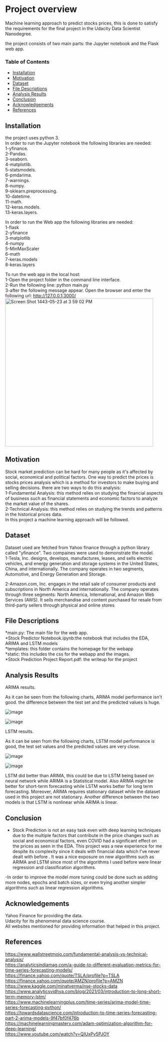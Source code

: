 # Project overview
<p>Machine learning approach to predict stocks prices, this is done to satisfy the requirements for the final project in the Udacity Data Scientist Nanodegree.</p>
<p> the project consists of two main parts: the Jupyter notebook and the Flask web app. 


### Table of Contents
- [Installation](#installation)
- [Motivation](#motivation)
- [Dataset](#dataset)
- [File Descriptions](#file-descriptions)
- [Analysis Results](#analysis-results)
- [Conclusion](#conclusion)
- [Acknowledgements](#acknowledgements)
- [References](#references)

  


## Installation 
the project uses python 3.<br>
In order to run the Jupyter notebook the following libraries are needed:<br>
1-yfinance.<br>
2-Pandas.<br>
3-seaborn.<br>
4-matplotlib.<br>
5-statsmodels.<br>
6-pmdarima.<br>
7-warnings.<br>
8-numpy.<br>
9-sklearn.preprocessing.<br>
10-datetime.<br>
11-math.<br>
12-keras.models.<br>
13-keras.layers.<br>
  
In order to run the Web app the following libraries are needed:<br>
 1-flask <br>
 2-yfinance <br>
 3-matplotlib <br>
 4-numpy <br>
 5-MinMaxScaler <br>
  6-math <br> 
  7-keras.models <br>
  8-keras.layers <br>
  
  To run the web app in the local host: 
  <br>1-Open the project folder in the command line interface.<br>
  2-Run the following line: python main.py <br>
  3-after the following message appear. Open the browser and enter the following url: http://127.0.0.1:3000/ <br>
  <img width="473" alt="Screen Shot 1443-05-23 at 3 59 02 PM" src="https://user-images.githubusercontent.com/41934760/147474016-ec65289d-83f1-45fa-8b0a-8677e1e50180.png">
  
  
  
## Motivation 
  
  Stock market prediction can be hard for many people as it's affected by social, economical and political factors.
One way to predict the prices is stocks prices analysis which is a method for investors to make buying and selling decisions. there are two ways to do this analysis:<br>
1-Fundamental Analysis: this method relies on studying the financial aspects of business such as financial statements and economic factors to analyze the market value of the shares.<br>
2-Technical Analysis: this method relies on studying the trends and patterns in the historical prices data.<br>
In this project a machine learning approach will be followed.
  

## Dataset
Dataset used are fetched from Yahoo finance through a python library called "yfinance". Two compaines were used to demonstrate the model.
<br>1-Tesla, Inc. designs, develops, manufactures, leases, and sells electric vehicles, and energy generation and storage systems in the United States, China, and internationally. The company operates in two segments, Automotive, and Energy Generation and Storage.

2-Amazon.com, Inc. engages in the retail sale of consumer products and subscriptions in North America and internationally. The company operates through three segments: North America, International, and Amazon Web Services (AWS). It sells merchandise and content purchased for resale from third-party sellers through physical and online stores

## File Descriptions
  
*main.py: The main file for the web app.<br>
*Stock Predictor Notebook.ipynb:the notebook that includes the EDA, ARIMA and LSTM models<br>
*templates: this folder contains the homepage for the webapp<br>
*static: this includes the css for the webapp and the images.<br>
*Stock Prediction Project Report.pdf: the writeup for the project<br>
  
  
## Analysis Results 
 
  ARIMA results.
  
  As it can be seen from the following charts, ARIMA model performance isn't good. the difference between the test set and the predicted values is huge. 
  
  ![image](https://user-images.githubusercontent.com/41934760/147472306-2705a615-4336-4469-8cb7-16717c3ac700.png)

  ![image](https://user-images.githubusercontent.com/41934760/147472314-64e2805e-c0c3-4987-bde7-b23886ccad10.png)
  


  LSTM results. 
  
  As it can be seen from the following charts, LSTM model performance is good, the test set values and the predicted values are very close. 
  
  ![image](https://user-images.githubusercontent.com/41934760/147471030-dd52cb87-74c6-46d4-a44d-b63c8ab0cfa7.png)

  
  
![image](https://user-images.githubusercontent.com/41934760/147471878-e7dd2ca0-311f-45eb-aac6-2fc1029361c9.png)

LSTM did better than ARIMA, this could be due to LSTM being based on neural network while ARIMA is a Statistical model. Also ARIMA might be better for short-term forecasting while LSTM works better for long term forecasting. Moreover, ARIMA requires stationary dataset while the dataset used in this project are not stationary. Another difference between the two models is that LSTM is nonlinear while ARIMA is linear. <br>
  
## Conclusion 
  
  - Stock Prediction is not an easy task even with deep learning techniques due to the multiple factors that contribute in the price changes such as social and economical factors, even COVID had a significant effect on the prices as seen in the EDA. This project was a new experience for me despite its complexity since it deals with financial data which I've never dealt with before . It was a nice exposure on new algorithms such as ARIMA and LSTM since most of the algorithms I used before were linear regression and classification algorithms. 
  
  -In order to improve the model more tuning could be done such as adding more nodes, epochs and batch sizes, or even trying another simpler algorithms such as linear regression algorithms.
  
## Acknowledgements
  Yahoo Finance for providing the data.<br>
  Udacity for its phenomenal data science course.<br>
  All websites mentioned for providing information that helped in this project.<br>
  
## References 
  https://www.wallstreetmojo.com/fundamental-analysis-vs-technical-analysis/ <br>
  https://analyticsindiamag.com/a-guide-to-different-evaluation-metrics-for-time-series-forecasting-models/ <br>
  https://finance.yahoo.com/quote/TSLA/profile?p=TSLA <br>
  https://finance.yahoo.com/quote/AMZN/profile?p=AMZN <br> 
  https://www.kaggle.com/minatverma/nse-stocks-data <br>
  https://www.analyticsvidhya.com/blog/2021/03/introduction-to-long-short-term-memory-lstm/ <br> 
  https://www.machinelearningplus.com/time-series/arima-model-time-series-forecasting-python/ <br> 
  https://towardsdatascience.com/introduction-to-time-series-forecasting-part-2-arima-models-9f47bf0f476b <br>
  https://machinelearningmastery.com/adam-optimization-algorithm-for-deep-learning/ <br>
  https://www.youtube.com/watch?v=QIUxPv5PJOY <br>
  
  

